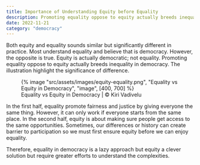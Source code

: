 ```yaml
---
title: Importance of Understanding Equity before Equality
description: Promoting equality oppose to equity actually breeds inequality in democracy
date: 2022-11-21
category: "democracy"
---
```


Both equity and equality sounds similar but significantly different in practice. Most understand equality and believe that is democracy. However, the opposite is true. Equity is actually democratic; not equality. Promoting equality oppose to equity actually breeds inequality in democracy. The illustration highlight the significance of difference.

<!-- excerpt -->

<figure>
{% image "src/assets/images/equity-equality.png", "Equality vs Equity in Democracy", "image", [400, 700] %}
<figcaption>Equality vs Equity in Democracy | © Kiri Vadivelu</figcaption>
</figure>

In the first half, equality promote fairness and justice by giving everyone the same thing. However, it can only work if everyone starts from the same place. In the second half, equity is about making sure people get access to the same opportunities. Sometimes, our differences or history can create barrier to participation so we must first ensure equity before we can enjoy equality.

Therefore, equality in democracy is a lazy approach but equity a clever solution but require greater efforts to understand the complexities.
